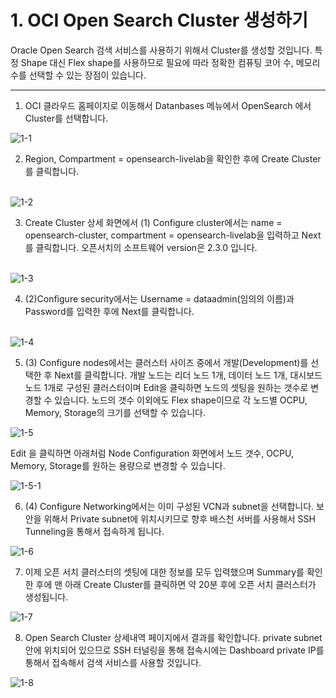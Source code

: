 # 1. OCI Open Search Cluster 생성하기

Oracle Open Search 검색 서비스를 사용하기 위해서 Cluster를 생성할 것입니다. 
특정 Shape 대신 Flex shape를 사용하므로 필요에 따라 정확한 컴퓨팅 코어 수, 메모리 수를 선택할 수 있는 장점이 있습니다. 
 
---

1. OCI 클라우드 홈페이지로 이동해서 Datanbases 메뉴에서 OpenSearch 에서 Cluster를 선택합니다.
   
![1-1](https://github.com/oraclekr-data-platform/ODWS-S04-ADB-Data-Visualization/assets/150219167/36b3fc45-e929-4bf2-a0df-d4aa846139c9)

2. Region, Compartment = opensearch-livelab을 확인한 후에 Create Cluster를 클릭합니다.  <br><br/> 

![1-2](https://github.com/oraclekr-data-platform/ODWS-S04-ADB-Data-Visualization/assets/150219167/eb3d1e2a-fad4-4a0c-be68-ee61336c114b)

3. Create Cluster 상세 화면에서 (1) Configure cluster에서는 name = opensearch-cluster, compartment = opensearch-livelab을 입력하고 Next를 클릭합니다. 오픈서치의 소프트웨어 version은 2.3.0 입니다. <br><br/> 


![1-3](https://github.com/oraclekr-data-platform/ODWS-S04-ADB-Data-Visualization/assets/150219167/37a269ee-4e50-4347-8389-170a7c45e459)

4. (2)Configure security에서는 Username = dataadmin(임의의 이름)과 Password를 입력한 후에 Next를 클릭합니다. <br><br/> 
   
![1-4](https://github.com/oraclekr-data-platform/ODWS-S04-ADB-Data-Visualization/assets/150219167/0ef1e9cd-ee94-40b6-a55f-de8c65e6a634)

5. (3) Configure nodes에서는 클러스터 사이즈 중에서 개발(Development)를 선택한 후 Next를 클릭합니다.
   개발 노드는 리더 노드 1개, 데이터 노드 1개, 대시보드 노드 1개로 구성된 클러스터이며 Edit을 클릭하면 노드의 셋팅을 원하는 갯수로 변경할 수 있습니다.
   노드의 갯수 이외에도 Flex shape이므로 각 노드별 OCPU, Memory, Storage의 크기를 선택할 수 있습니다.
   
![1-5](https://github.com/oraclekr-data-platform/ODWS-S04-ADB-Data-Visualization/assets/150219167/048996ae-3f31-4d87-8b75-ad79693732f8)

Edit 을 클릭하면 아래처럼 Node Configuration 화면에서 노드 갯수, OCPU, Memory, Storage를 원하는 용량으로 변경할 수 있습니다. 

![1-5-1](https://github.com/oraclekr-data-platform/ODWS-S04-ADB-Data-Visualization/assets/150219167/c755e323-5930-4ad9-86bf-38ce7bfaf9b0)

6. (4) Configure Networking에서는 이미 구성된 VCN과 subnet을 선택합니다. 보안을 위해서 Private subnet에 위치시키므로 향후 배스천 서버를 사용해서 SSH Tunneling을 통해서 접속하게 됩니다.

![1-6](https://github.com/oraclekr-data-platform/ODWS-S04-ADB-Data-Visualization/assets/150219167/f465811e-54a1-46bd-82d3-5c47f44f3c1d)

 7. 이제 오픈 서치 클러스터의 셋팅에 대한 정보를 모두 입력했으며 Summary를 확인한 후에 맨 아래 Create Cluster를 클릭하면 약 20분 후에 오픈 서치 클러스터가 생성됩니다.

![1-7](https://github.com/oraclekr-data-platform/ODWS-S04-ADB-Data-Visualization/assets/150219167/42f45ea3-2523-44c3-9fed-4dd363cdb685)

  8. Open Search Cluster 상세내역 페이지에서 결과를 확인합니다. private subnet안에 위치되어 있으므로 SSH 터널링을 통해 접속시에는 Dashboard private IP를 통해서 접속해서 검색 서비스를 사용할 것입니다.

![1-8](https://github.com/oraclekr-data-platform/ODWS-S04-ADB-Data-Visualization/assets/150219167/5a8735c2-539e-4cdb-8b0c-569481832cd3)

